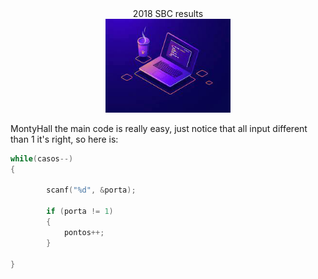 
<div align = "center" >
 2018 SBC results
</div>


<div align = "center">
<img src = "https://github.com/TheeViolinist/SBC-2018/blob/main/src/assets/to_readme/image1.jpeg" width = "200px"/>
</div>

MontyHall
the main code is really easy, just notice that  all input different than 1 it's right, so here is:
```c
while(casos--)
{

		scanf("%d", &porta);

		if (porta != 1)
		{
		    pontos++;
		}

}
```





